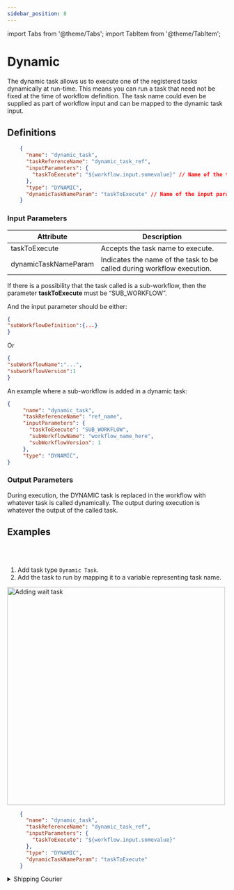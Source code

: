 ```yaml
---
sidebar_position: 8
---
```


import Tabs from '@theme/Tabs';
import TabItem from '@theme/TabItem';

# Dynamic 

The dynamic task allows us to execute one of the registered tasks dynamically at run-time. This means you can run a task 
that need not be fixed at the time of workflow definition. The task name could even be supplied as part of workflow input and 
can be mapped to the dynamic task input.

## Definitions

```json
    {
      "name": "dynamic_task",
      "taskReferenceName": "dynamic_task_ref",
      "inputParameters": {
        "taskToExecute": "${workflow.input.somevalue}" // Name of the task to execute
      },
      "type": "DYNAMIC",
      "dynamicTaskNameParam": "taskToExecute" // Name of the input parameter holding the task name to execute
    }
```

### Input Parameters

| Attribute            | Description                                                            |
| -------------------- | ---------------------------------------------------------------------- |
| taskToExecute        | Accepts the task name to execute.                                      |
| dynamicTaskNameParam | Indicates the name of the task to be called during workflow execution. |

If there is a possibility that the task called is a sub-workflow, then the parameter **taskToExecute** must be “SUB_WORKFLOW”. 

And the input parameter should be either:

```json
{
"subWorkflowDefinition":{...}
}
```

Or

```json
{
"subWorkflowName":"...",
"subworkflowVersion":1
}
```

An example where a sub-workflow is added in a dynamic task:

```json
{
     "name": "dynamic_task",
     "taskReferenceName": "ref_name",
     "inputParameters": {
       "taskToExecute": "SUB_WORKFLOW",
       "subWorkflowName": "workflow_name_here",
       "subWorkflowVersion": 1
     },
     "type": "DYNAMIC",
}
```

### Output Parameters

During execution, the DYNAMIC task is replaced in the workflow with whatever task is called dynamically. The output during execution is whatever the output of the called task.

## Examples


<Tabs>
<TabItem value="UI" label="UI" className="paddedContent">

<div className="row">
<div className="col col--4">

<br/>
<br/>

1. Add task type `Dynamic Task`.
2. Add the task to run by mapping it to a variable representing task name.

</div>
<div className="col">
<div className="embed-loom-video">

<p><img src="/content/img/ui-guide-dynamic-task.png" alt="Adding wait task" width="500" height="auto"/></p>

</div>
</div>
</div>



</TabItem>
 <TabItem value="JSON" label="JSON Example">

```json
    {
      "name": "dynamic_task",
      "taskReferenceName": "dynamic_task_ref",
      "inputParameters": {
        "taskToExecute": "${workflow.input.somevalue}"
      },
      "type": "DYNAMIC",
      "dynamicTaskNameParam": "taskToExecute"
    }
```

</TabItem>
</Tabs>


<details><summary>Shipping Courier</summary>
<p>
Suppose in a workflow, we have to decide to ship the courier, but the decision is to be made during execution. The workflow looks like this:

```json
{
  "name": "Shipping_Flow",
  "description": "Ships smartly on the basis of Shipping info",
  "tasks": [
    {
      "name": "shipping_info",
      "taskReferenceName": "shipping_info",
      "inputParameters": {
      },
      "type": "SIMPLE"
    },
    {
      "name": "shipping_task",
      "taskReferenceName": "shipping_task",
      "inputParameters": {
        "taskToExecute": "${shipping_info.output.shipping_service}"
      },
      "type": "DYNAMIC",
      "dynamicTaskNameParam": "taskToExecute"
    }
  ]
}
```

The **shipping_info** task generates an output that is used to determine which task is run in the **shipping_task** DYNAMIC task. The line **"taskToExecute": "${shipping_info.output.shipping_service}"** reads the **shipping_service** output from **shipping_info**. In this example, there are two possible outputs, **ship_via_fedex** or **ship_via_ups**.

Here is the workflow with the DYNAMIC task:

<p align="center"><img src="/content/img/dynamic-task-example.png" alt="Dynamic Task Example" width="50%" height="auto"></img></p>

Now, assume a workflow execution where **shipping_info** outputs:

```json
{
 "shipping_service": "ship_via_fedex"
}
```

The DYNAMIC task **shipping_task** has been replaced with **ship_via_fedex**:


<p align="center"><img src="/content/img/ship-via-fedex.jpg" alt="Ship Via Fedex" width="50%" height="auto"></img></p>

If the output is:

```json
{
  "shipping_service": "ship_via_ups"
}
```
The DYNAMIC task **shipping_task** has been replaced with **ship_via_ups**:

<p align="center"><img src="/content/img/ship-via-ups.jpg" alt="Ship Via UPS" width="50%" height="auto"></img></p>
</p>
</details>